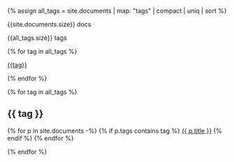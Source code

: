 ---
---

{% assign all_tags = site.documents | map: "tags"  | compact | uniq | sort %}

{{site.documents.size}} docs

{{all_tags.size}} tags

<div class="tags are-large">

{% for tag in all_tags %}


<span class="tag is-warning is-light">
<!-- [{{tag}}](#{{tag}}) -->
<a href="#{{tag}}">{{tag}}</a>
</span>

{% endfor %}
</div>

{% for tag in all_tags %}

## {{ tag }} 

  {% for p in site.documents -%}
    {% if p.tags contains tag %}
[{{ p.title }}]( {{p.url}} )
    {% endif %}
  {% endfor %}

{% endfor %}

